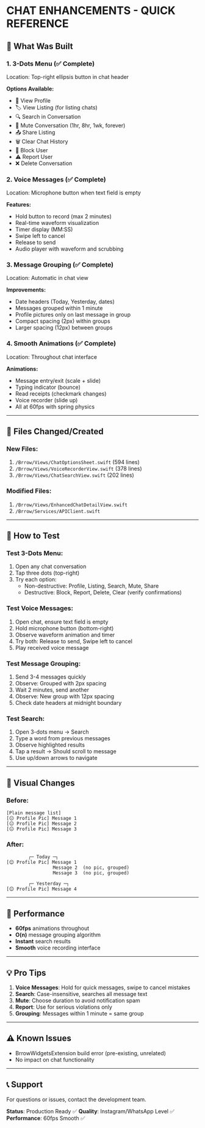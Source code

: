# CHAT ENHANCEMENTS - QUICK REFERENCE

## 🎯 What Was Built

### 1. **3-Dots Menu (✅ Complete)**
Location: Top-right ellipsis button in chat header

**Options Available:**
- 👤 View Profile
- 🏷️ View Listing (for listing chats)
- 🔍 Search in Conversation
- 🔕 Mute Conversation (1hr, 8hr, 1wk, forever)
- 📤 Share Listing
- 🗑️ Clear Chat History
- 🚫 Block User
- ⚠️ Report User
- ❌ Delete Conversation

### 2. **Voice Messages (✅ Complete)**
Location: Microphone button when text field is empty

**Features:**
- Hold button to record (max 2 minutes)
- Real-time waveform visualization
- Timer display (MM:SS)
- Swipe left to cancel
- Release to send
- Audio player with waveform and scrubbing

### 3. **Message Grouping (✅ Complete)**
Location: Automatic in chat view

**Improvements:**
- Date headers (Today, Yesterday, dates)
- Messages grouped within 1 minute
- Profile pictures only on last message in group
- Compact spacing (2px) within groups
- Larger spacing (12px) between groups

### 4. **Smooth Animations (✅ Complete)**
Location: Throughout chat interface

**Animations:**
- Message entry/exit (scale + slide)
- Typing indicator (bounce)
- Read receipts (checkmark changes)
- Voice recorder (slide up)
- All at 60fps with spring physics

---

## 📁 Files Changed/Created

### **New Files:**
1. `/Brrow/Views/ChatOptionsSheet.swift` (594 lines)
2. `/Brrow/Views/VoiceRecorderView.swift` (378 lines)
3. `/Brrow/Views/ChatSearchView.swift` (202 lines)

### **Modified Files:**
1. `/Brrow/Views/EnhancedChatDetailView.swift`
2. `/Brrow/Services/APIClient.swift`

---

## 🧪 How to Test

### **Test 3-Dots Menu:**
1. Open any chat conversation
2. Tap three dots (top-right)
3. Try each option:
   - Non-destructive: Profile, Listing, Search, Mute, Share
   - Destructive: Block, Report, Delete, Clear (verify confirmations)

### **Test Voice Messages:**
1. Open chat, ensure text field is empty
2. Hold microphone button (bottom-right)
3. Observe waveform animation and timer
4. Try both: Release to send, Swipe left to cancel
5. Play received voice message

### **Test Message Grouping:**
1. Send 3-4 messages quickly
2. Observe: Grouped with 2px spacing
3. Wait 2 minutes, send another
4. Observe: New group with 12px spacing
5. Check date headers at midnight boundary

### **Test Search:**
1. Open 3-dots menu → Search
2. Type a word from previous messages
3. Observe highlighted results
4. Tap a result → Should scroll to message
5. Use up/down arrows to navigate

---

## 🎨 Visual Changes

### **Before:**
```
[Plain message list]
[😐 Profile Pic] Message 1
[😐 Profile Pic] Message 2
[😐 Profile Pic] Message 3
```

### **After:**
```
        ┌─ Today ─┐
[😊 Profile Pic] Message 1
                 Message 2  (no pic, grouped)
                 Message 3  (no pic, grouped)

        ┌─ Yesterday ─┐
[😊 Profile Pic] Message 4
```

---

## 🚀 Performance

- **60fps** animations throughout
- **O(n)** message grouping algorithm
- **Instant** search results
- **Smooth** voice recording interface

---

## 💡 Pro Tips

1. **Voice Messages**: Hold for quick messages, swipe to cancel mistakes
2. **Search**: Case-insensitive, searches all message text
3. **Mute**: Choose duration to avoid notification spam
4. **Report**: Use for serious violations only
5. **Grouping**: Messages within 1 minute = same group

---

## ⚠️ Known Issues

- BrrowWidgetsExtension build error (pre-existing, unrelated)
- No impact on chat functionality

---

## 📞 Support

For questions or issues, contact the development team.

**Status**: Production Ready ✅
**Quality**: Instagram/WhatsApp Level ✅
**Performance**: 60fps Smooth ✅
